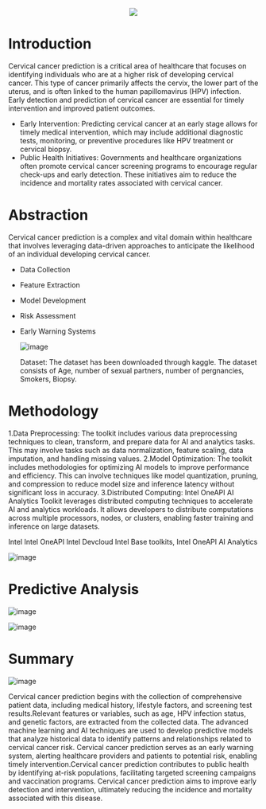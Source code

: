 <p align="center">
  <img src="https://user-images.githubusercontent.com/117251015/269646058-fa46ed3a-7668-4c24-9f1c-5e1dafe2ea7f.png" />
</p>                             

# Introduction
Cervical cancer prediction is a critical area of healthcare that focuses on identifying individuals who are at a higher risk of developing cervical cancer. This type of cancer primarily affects the cervix, the lower part of the uterus, and is often linked to the human papillomavirus (HPV) infection. Early detection and prediction of cervical cancer are essential for timely intervention and improved patient outcomes.
* Early Intervention: Predicting cervical cancer at an early stage allows for timely medical intervention, which may include additional diagnostic tests, monitoring, or preventive procedures like HPV treatment or cervical biopsy.
* Public Health Initiatives: Governments and healthcare organizations often promote cervical cancer screening programs to encourage regular check-ups and early detection. These initiatives aim to reduce the incidence and mortality rates associated with cervical cancer.

# Abstraction
  
  Cervical cancer prediction is a complex and vital domain within healthcare that involves leveraging data-driven approaches to anticipate the likelihood of an individual developing cervical cancer.

  * Data Collection
  * Feature Extraction
  * Model Development
  * Risk Assessment
  * Early Warning Systems

    ![image](https://github.com/kapeep/Cervical-Cancer-Prediction/assets/117251015/235811c2-0e82-4199-bf3a-5a1d6edf8d04)

    Dataset: The dataset has been downloaded through kaggle.
    The dataset consists of Age, number of sexual partners, number of pergnancies, Smokers, Biopsy. 

# Methodology

1.Data Preprocessing: The toolkit includes various data preprocessing techniques to clean, transform, and prepare data for AI and analytics tasks. This may involve tasks such as data normalization, feature scaling, data imputation, and handling missing values.
2.Model Optimization: The toolkit includes methodologies for optimizing AI models to improve performance and efficiency. This can involve techniques like model quantization, pruning, and compression to reduce model size and inference latency without significant loss in accuracy.
3.Distributed Computing: Intel OneAPI AI Analytics Toolkit leverages distributed computing techniques to accelerate AI and analytics workloads. It allows developers to distribute computations across multiple processors, nodes, or clusters, enabling faster training and inference on large datasets.

Intel Intel OneAPI Intel Devcloud Intel Base toolkits, Intel OneAPI AI Analytics

  <centre>![image](https://github.com/kapeep/Cervical-Cancer-Prediction/assets/117251015/8ea0d5da-cf56-4f86-b625-61105bf96121)

# Predictive Analysis

![image](https://github.com/kapeep/Cervical-Cancer-Prediction/assets/117251015/4254589e-7ed1-4e09-8b28-44acfbeae883)

![image](https://github.com/kapeep/Cervical-Cancer-Prediction/assets/117251015/d70131a0-6fcc-415e-a7fb-f9ca238faec7)


# Summary

![image](https://github.com/kapeep/Cervical-Cancer-Prediction/assets/117251015/be5f671c-fa8a-45b5-854e-162ace62501e)

Cervical cancer prediction begins with the collection of comprehensive patient data, including medical history, lifestyle factors, and screening test results.Relevant features or variables, such as age, HPV infection status, and genetic factors, are extracted from the collected data. The advanced machine learning and AI techniques are used to develop predictive models that analyze historical data to identify patterns and relationships related to cervical cancer risk. Cervical cancer prediction serves as an early warning system, alerting healthcare providers and patients to potential risk, enabling timely intervention.Cervical cancer prediction contributes to public health by identifying at-risk populations, facilitating targeted screening campaigns and vaccination programs.
Cervical cancer prediction aims to improve early detection and intervention, ultimately reducing the incidence and mortality associated with this disease.

